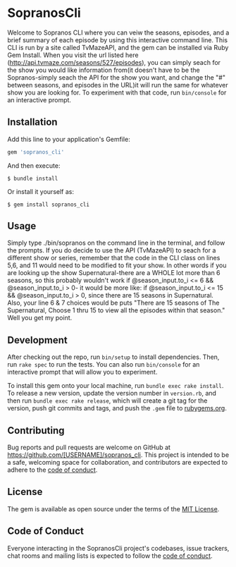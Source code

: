 # SopranosCli

Welcome to Sopranos CLI where you can veiw the seasons, episodes, and a brief summary of each episode by using this interactive command line. This CLI is run by a site called TvMazeAPI, and the gem can be installed via Ruby Gem Install. When you visit the url listed here (http://api.tvmaze.com/seasons/527/episodes), you can simply seach for the show you would like information from(it doesn't have to be the Sopranos-simply seach the API for the show you want, and change the "#" between seasons, and episodes in the URL)it will run the same for whatever show you are looking for. To experiment with that code, run `bin/console` for an interactive prompt.



## Installation

Add this line to your application's Gemfile:

```ruby
gem 'sopranos_cli'
```

And then execute:

    $ bundle install

Or install it yourself as:

    $ gem install sopranos_cli

## Usage

Simply type ./bin/sopranos on the command line in the terminal, and follow the prompts. If you do decide to use the API (TvMazeAPI) to seach for a different show or series, remember that the code in the CLI class on lines 5,6, and 11 would need to be modified to fit your show. In other words if you are looking up the show Supernatural-there are a WHOLE lot more than 6 seasons, so this probably wouldn't work  if @season_input.to_i <= 6 && @season_input.to_i > 0- it would be more like: if @season_input.to_i <= 15 && @season_input.to_i > 0, since there are 15 seasons in Supernatural. Also, your line 6 & 7 choices would be  puts "There are 15 seasons of The Supernatural, Choose 1 thru 15 to view all the episodes within that season." Well you get my point. 

## Development

After checking out the repo, run `bin/setup` to install dependencies. Then, run `rake spec` to run the tests. You can also run `bin/console` for an interactive prompt that will allow you to experiment.

To install this gem onto your local machine, run `bundle exec rake install`. To release a new version, update the version number in `version.rb`, and then run `bundle exec rake release`, which will create a git tag for the version, push git commits and tags, and push the `.gem` file to [rubygems.org](https://rubygems.org).

## Contributing

Bug reports and pull requests are welcome on GitHub at https://github.com/[USERNAME]/sopranos_cli. This project is intended to be a safe, welcoming space for collaboration, and contributors are expected to adhere to the [code of conduct](https://github.com/[USERNAME]/sopranos_cli/blob/master/CODE_OF_CONDUCT.md).


## License

The gem is available as open source under the terms of the [MIT License](https://opensource.org/licenses/MIT).

## Code of Conduct

Everyone interacting in the SopranosCli project's codebases, issue trackers, chat rooms and mailing lists is expected to follow the [code of conduct](https://github.com/[USERNAME]/sopranos_cli/blob/master/CODE_OF_CONDUCT.md).
